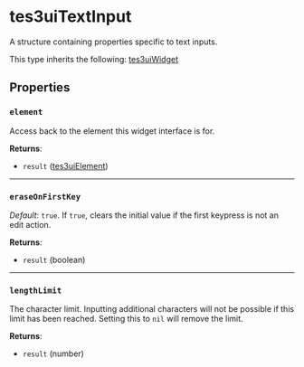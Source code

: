 # tes3uiTextInput
<div class="search_terms" style="display: none">tes3uitextinput, textinput</div>

<!---
	This file is autogenerated. Do not edit this file manually. Your changes will be ignored.
	More information: https://github.com/MWSE/MWSE/tree/master/docs
-->

A structure containing properties specific to text inputs.

This type inherits the following: [tes3uiWidget](../../types/tes3uiWidget)
## Properties

### `element`
<div class="search_terms" style="display: none">element</div>

Access back to the element this widget interface is for.

**Returns**:

* `result` ([tes3uiElement](../../types/tes3uiElement))

***

### `eraseOnFirstKey`
<div class="search_terms" style="display: none">eraseonfirstkey</div>

*Default*: `true`. If `true`, clears the initial value if the first keypress is not an edit action.

**Returns**:

* `result` (boolean)

***

### `lengthLimit`
<div class="search_terms" style="display: none">lengthlimit</div>

The character limit. Inputting additional characters will not be possible if this limit has been reached. Setting this to `nil` will remove the limit.

**Returns**:

* `result` (number)

